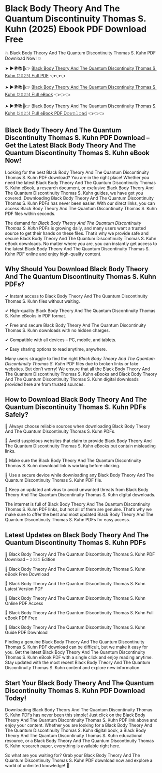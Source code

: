 # Black Body Theory And The Quantum Discontinuity Thomas S. Kuhn (2025) Ebook PDF Download Free

💥 Black Body Theory And The Quantum Discontinuity Thomas S. Kuhn PDF Download Now! 💥

➤ ►🌍📚📱👉 [Black Body Theory And The Quantum Discontinuity Thomas S. Kuhn (𝟸𝟶𝟸𝟻) F𝚞ll PDF](https://getpdf.xyz/black-body-theory-and-the-quantum-discontinuity-thomas-s.-kuhn) 👈👈👈


➤ ►🌍📚📱👉 [Black Body Theory And The Quantum Discontinuity Thomas S. Kuhn (𝟸𝟶𝟸𝟻) F𝚞ll eBook](https://getpdf.xyz/black-body-theory-and-the-quantum-discontinuity-thomas-s.-kuhn) 👈👈👈


➤ ►🌍📚📱👉 [Black Body Theory And The Quantum Discontinuity Thomas S. Kuhn (𝟸𝟶𝟸𝟻) F𝚞ll eBook PDF D𝚘𝚠𝚗𝚕𝚘a𝚍](https://getpdf.xyz/black-body-theory-and-the-quantum-discontinuity-thomas-s.-kuhn) 👈👈👈


## Black Body Theory And The Quantum Discontinuity Thomas S. Kuhn PDF Download – Get the Latest Black Body Theory And The Quantum Discontinuity Thomas S. Kuhn eBook Now!

Looking for the best Black Body Theory And The Quantum Discontinuity Thomas S. Kuhn PDF download? You are in the right place! Whether you need the latest Black Body Theory And The Quantum Discontinuity Thomas S. Kuhn eBook, a research document, or exclusive Black Body Theory And The Quantum Discontinuity Thomas S. Kuhn guides, we have got you covered. Downloading Black Body Theory And The Quantum Discontinuity Thomas S. Kuhn PDFs has never been easier. With our direct links, you can access Black Body Theory And The Quantum Discontinuity Thomas S. Kuhn PDF files within seconds.

The demand for *Black Body Theory And The Quantum Discontinuity Thomas S. Kuhn* PDFs is growing daily, and many users want a trusted source to get their hands on these files. That’s why we provide safe and secure Black Body Theory And The Quantum Discontinuity Thomas S. Kuhn eBook downloads. No matter where you are, you can instantly get access to the latest Black Body Theory And The Quantum Discontinuity Thomas S. Kuhn PDF online and enjoy high-quality content.

## Why Should You Download Black Body Theory And The Quantum Discontinuity Thomas S. Kuhn PDFs?

✔ Instant access to Black Body Theory And The Quantum Discontinuity Thomas S. Kuhn files without waiting.

✔ High-quality Black Body Theory And The Quantum Discontinuity Thomas S. Kuhn eBooks in PDF format.

✔ Free and secure Black Body Theory And The Quantum Discontinuity Thomas S. Kuhn downloads with no hidden charges.

✔ Compatible with all devices – PC, mobile, and tablets.

✔ Easy sharing options to read anytime, anywhere.

Many users struggle to find the right *Black Body Theory And The Quantum Discontinuity Thomas S. Kuhn* PDF files due to broken links or fake websites. But don’t worry! We ensure that all the Black Body Theory And The Quantum Discontinuity Thomas S. Kuhn eBooks and Black Body Theory And The Quantum Discontinuity Thomas S. Kuhn digital downloads provided here are from trusted sources.

## How to Download Black Body Theory And The Quantum Discontinuity Thomas S. Kuhn PDFs Safely?

📌 Always choose reliable sources when downloading Black Body Theory And The Quantum Discontinuity Thomas S. Kuhn PDFs.

📌 Avoid suspicious websites that claim to provide Black Body Theory And The Quantum Discontinuity Thomas S. Kuhn eBooks but contain misleading links.

📌 Make sure the Black Body Theory And The Quantum Discontinuity Thomas S. Kuhn download link is working before clicking.

📌 Use a secure device while downloading any Black Body Theory And The Quantum Discontinuity Thomas S. Kuhn PDF file.

📌 Keep an updated antivirus to avoid unwanted threats from Black Body Theory And The Quantum Discontinuity Thomas S. Kuhn digital downloads.

The internet is full of Black Body Theory And The Quantum Discontinuity Thomas S. Kuhn PDF links, but not all of them are genuine. That’s why we make sure to offer the best and most updated Black Body Theory And The Quantum Discontinuity Thomas S. Kuhn PDFs for easy access.

## Latest Updates on Black Body Theory And The Quantum Discontinuity Thomas S. Kuhn PDFs

🔹 Black Body Theory And The Quantum Discontinuity Thomas S. Kuhn PDF Download – 𝟸𝟶𝟸𝟻 Edition

🔹 Black Body Theory And The Quantum Discontinuity Thomas S. Kuhn eBook Free Download

🔹 Black Body Theory And The Quantum Discontinuity Thomas S. Kuhn Latest Version PDF

🔹 Black Body Theory And The Quantum Discontinuity Thomas S. Kuhn Online PDF Access

🔹 Black Body Theory And The Quantum Discontinuity Thomas S. Kuhn Full eBook PDF Free

🔹 Black Body Theory And The Quantum Discontinuity Thomas S. Kuhn Guide PDF Download

Finding a genuine Black Body Theory And The Quantum Discontinuity Thomas S. Kuhn PDF download can be difficult, but we make it easy for you. Get the latest Black Body Theory And The Quantum Discontinuity Thomas S. Kuhn eBook PDF with a single click and enjoy reading anytime. Stay updated with the most recent Black Body Theory And The Quantum Discontinuity Thomas S. Kuhn content and explore new information.

## Start Your Black Body Theory And The Quantum Discontinuity Thomas S. Kuhn PDF Download Today!

Downloading Black Body Theory And The Quantum Discontinuity Thomas S. Kuhn PDFs has never been this simple! Just click on the Black Body Theory And The Quantum Discontinuity Thomas S. Kuhn PDF link above and enjoy your content. Whether you are looking for a Black Body Theory And The Quantum Discontinuity Thomas S. Kuhn digital book, a Black Body Theory And The Quantum Discontinuity Thomas S. Kuhn educational resource, or a Black Body Theory And The Quantum Discontinuity Thomas S. Kuhn research paper, everything is available right here.

So what are you waiting for? Grab your Black Body Theory And The Quantum Discontinuity Thomas S. Kuhn PDF download now and explore a world of unlimited knowledge! 🚀